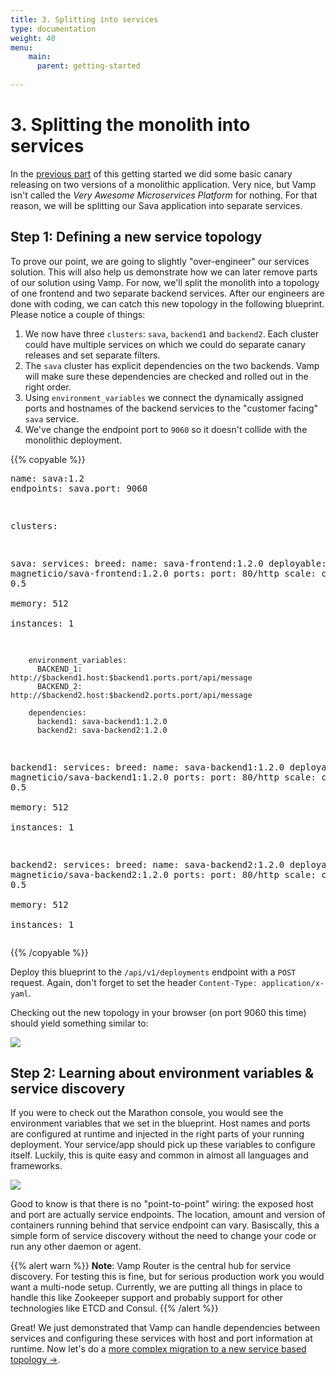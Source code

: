 ```yaml
---
title: 3. Splitting into services
type: documentation
weight: 40
menu:
    main:
      parent: getting-started
    
---
```


# 3. Splitting the monolith into services

In the [previous part](/documentation/getting-started/canary-release/) of this getting started we
did some basic canary releasing on two versions of a monolithic application. Very nice, but Vamp isn't
called the *Very Awesome Microservices Platform* for nothing. For that reason, we will be splitting
our Sava application into separate services.

## Step 1: Defining a new service topology

To prove our point, we are going to slightly "over-engineer" our services solution. This will also help
us demonstrate how we can later remove parts of our solution using Vamp. For now, we'll split the 
monolith into a topology of one frontend and two separate backend services. After our engineers
are done with coding, we can catch this new topology in the following blueprint. Please notice a couple 
of things:

1. We now have three `clusters`: `sava`, `backend1` and `backend2`. Each cluster could have multiple
services on which we could do separate canary releases and set separate filters.
2. The `sava` cluster has explicit dependencies on the two backends. Vamp will make sure these dependencies
are checked and rolled out in the right order.
3. Using `environment_variables` we connect the dynamically assigned ports and hostnames of the backend
services to the "customer facing" `sava` service. 
4. We've change the endpoint port to `9060` so it doesn't collide with the  monolithic deployment.

{{% copyable %}}<pre class="prettyprint lang-yaml">name: sava:1.2
endpoints:
  sava.port: 9060

clusters:

  sava:
    services:
      breed:
        name: sava-frontend:1.2.0
        deployable: magneticio/sava-frontend:1.2.0
        ports:
          port: 80/http
        scale:
          cpu: 0.5       
          memory: 512  
          instances: 1                     

        environment_variables:
          BACKEND_1: http://$backend1.host:$backend1.ports.port/api/message
          BACKEND_2: http://$backend2.host:$backend2.ports.port/api/message

        dependencies:
          backend1: sava-backend1:1.2.0
          backend2: sava-backend2:1.2.0

  backend1:
    services:
      breed:
        name: sava-backend1:1.2.0
        deployable: magneticio/sava-backend1:1.2.0
        ports:
          port: 80/http
        scale:
          cpu: 0.5       
          memory: 512  
          instances: 1              

  backend2:
    services:
      breed:
        name: sava-backend2:1.2.0
        deployable: magneticio/sava-backend2:1.2.0
        ports:
          port: 80/http
        scale:
          cpu: 0.5       
          memory: 512  
          instances: 1</pre>{{% /copyable %}}

Deploy this blueprint to the `/api/v1/deployments` endpoint with a `POST` request. Again, don't forget to set the header `Content-Type: application/x-yaml`.

Checking out the new topology in your browser (on port 9060 this time) should yield something similar to:

![](/img/screenshots/services_2backends.png)

## Step 2: Learning about environment variables & service discovery

If you were to check out the Marathon console, you would see the environment variables that we set in the blueprint. Host names and ports are configured at runtime and injected in the right parts of your running deployment. Your service/app should pick up these variables to configure itself. Luckily, this is quite easy and common in almost all languages and frameworks.

![](/img/screenshots/services_envvars.png)

Good to know is that there is no "point-to-point" wiring: the exposed host and port are actually service
endpoints. The location, amount and version of containers running behind that service endpoint can vary.
Basiscally, this a simple form of service discovery without the need to change your code or run any other daemon or agent.

{{% alert warn %}}
**Note**: Vamp Router is the central hub for service discovery. For testing this is fine, but for serious production work you would want a multi-node setup. Currently, we are putting all things in place to handle this like Zookeeper support and probably support for other technologies like ETCD  and Consul.
{{% /alert %}}

Great! We just demonstrated that Vamp can handle dependencies between services and configuring these services with host and port information at runtime. Now let's do a [more complex migration to a new service based topology →](/documentation/getting-started/merge-delete/).
